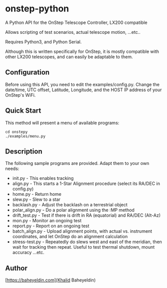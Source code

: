 # onstep-python
A Python API for the OnStep Telescope Controller, LX200 compatible

Allows scripting of test scenarios, actual telescope motion, ...etc..

Requires Python3, and Python Serial.

Although this is written specifically for OnStep, it is mostly compatible with other LX200
telescopes, and can easily be adaptable to them. 

## Configuration
Before using this API, you need to edit the examples/config.py. Change the
date/time, UTC offset, Latitude, Longitude, and the HOST IP address of your OnStep's WiFi.

## Quick Start
This method will present a menu of available programs:

```
cd onstepy
./examples/menu.py
```

## Description
The following sample programs are provided. Adapt them to your own needs:

* init.py        - This enables tracking
* align.py       - This starts a 1-Star Alignment procedure (select its RA/DEC in config.py)
* home.py        - Return home
* slew.py        - Slew to a star
* backlash.py    - Adjust the backlash on a terrestrial object
* polar_align.py - Do a polar alignment using the :MP method
* drift_test.py  - Test if there is drift in RA (equatorial) and RA/DEC (Alt-Az)
* mon.py         - Monitor an ongoing test
* report.py      - Report on an ongoing test
* batch_align.py - Upload alignment points, with actual vs. instrument coordinates, and let
                 OnStep do an alignment calculation
* stress-test.py - Repeatedly do slews west and east of the meridian, then wait for tracking
                 then repeat. Useful to test thermal shutdown, mount accuracy ...etc.

## Author
[https://baheyeldin.com](Khalid Baheyeldin)
